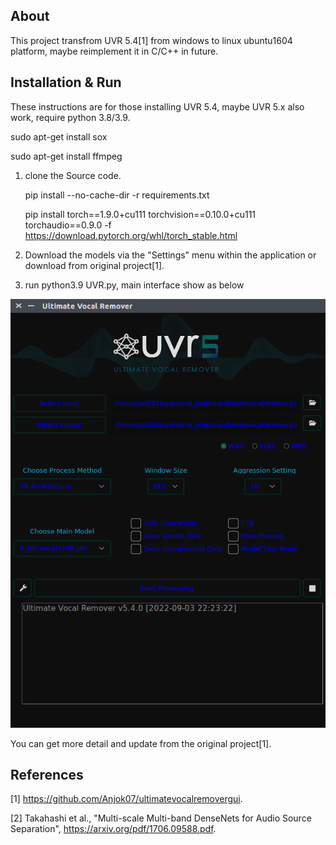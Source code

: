 

## About

This project transfrom UVR 5.4[1] from windows to linux ubuntu1604 platform, maybe reimplement it in C/C++ in future. 

## Installation & Run

These instructions are for those installing UVR 5.4, maybe UVR 5.x also work, require python 3.8/3.9.

sudo apt-get install sox

sudo apt-get install ffmpeg

1. clone the Source code.

   pip install --no-cache-dir -r requirements.txt
   
   pip install torch==1.9.0+cu111 torchvision==0.10.0+cu111 torchaudio==0.9.0 -f https://download.pytorch.org/whl/torch_stable.html

2. Download the models via the "Settings" menu within the application
   or download from original project[1]. 
   
3. run python3.9 UVR.py, main interface show as below

![image](https://github.com/NanKeRen2020/UVR5_Linux/blob/main/main.png)

You can get more detail and update from the original project[1].


## References

[1] https://github.com/Anjok07/ultimatevocalremovergui.

[2] Takahashi et al., "Multi-scale Multi-band DenseNets for Audio Source Separation", https://arxiv.org/pdf/1706.09588.pdf.
